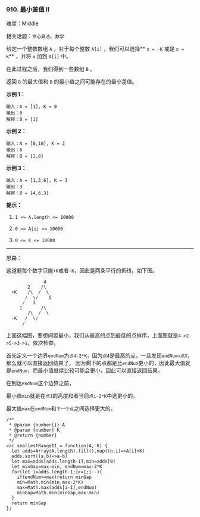 ### 910. 最小差值 II

难度：Middle

相关话题：`贪心算法`、`数学`

给定一个整数数组  `A` ，对于每个整数  `A[i]` ，我们可以选择** `x = -K` 或是 `x = K`** ，并将 `x` 加到 `A[i]` 中。



在此过程之后，我们得到一些数组 `B` 。



返回  `B` 的最大值和  `B` 的最小值之间可能存在的最小差值。












**示例 1：** 



```
输入：A = [1], K = 0
输出：0
解释：B = [1]
```


**示例 2：** 



```
输入：A = [0,10], K = 2
输出：6
解释：B = [2,8]
```


**示例 3：** 



```
输入：A = [1,3,6], K = 3
输出：3
解释：B = [4,6,3]
```






**提示：** 




1.  `1 <= A.length <= 10000` 

2.  `0 <= A[i] <= 10000` 

3.  `0 <= K <= 10000` 






-----

思路：

这道题每个数字只能`+K`或者`-K`，因此是两条平行的折线，如下图。


```          
              4
        2    /\ 
  +K    /\  /  \
       /  \/    5
      /   3
     1       /\ 
        /\  /  \
  -K   /  \/
      /
```

上面这幅图，要想间距最小，我们从最高的点到最低的点排序，上面图就是`4->2->5->3->1`，依次检查。

首先定义一个边界`endNum`为`点4-2*K`，因为`点4`是最高的点，一旦发现`endNum>点X`，那么就可以直接返回结果了，
因为剩下的点都是比`endNum`更小的，因此最大值就是`endNum`，而最小值继续比较可能会更小，因此可以直接返回结果。

在到达`endNum`这个边界之前，

最小值`min`就是在`点1`的高度和者当前`点i-2*K`中选更小的。

最大值`max`在`endNum`和`下一个点`之间选择更大的。


```
/**
 * @param {number[]} A
 * @param {number} K
 * @return {number}
 */
var smallestRangeII = function(A, K) {
  let adds=Array(A.length).fill().map((n,i)=>A[i]+K)
  adds.sort((a,b)=>a-b)
  let max=adds[adds.length-1],min=adds[0]
  let minGap=max-min, endNum=max-2*K
  for(let i=adds.length-1;i>=1;i--){
    if(endNum>=max)return minGap
    min=Math.min(min,max-2*K)
    max=Math.max(adds[i-1],endNum)
    minGap=Math.min(minGap,max-min)
  }
  return minGap
};
```

